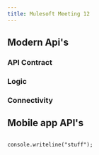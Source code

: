 ```yaml
---
title: Mulesoft Meeting 12
---
```


## Modern Api's 
### API Contract
### Logic
### Connectivity
## Mobile app API's
##
```[C#] 
console.writeline("stuff");
```
##
